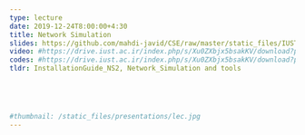 ```yaml
---
type: lecture
date: 2019-12-24T8:00:00+4:30
title: Network Simulation
slides: https://github.com/mahdi-javid/CSE/raw/master/static_files/IUST/Network_Simulation.rar
video: #https://drive.iust.ac.ir/index.php/s/Xu0ZXbjx5bsakKV/download?path=%2FVideos&files=S26.mp4
codes: #https://drive.iust.ac.ir/index.php/s/Xu0ZXbjx5bsakKV/download?path=%2FCode&files=S26.zip
tldr: InstallationGuide_NS2, Network_Simulation and tools





#thumbnail: /static_files/presentations/lec.jpg
---
```

